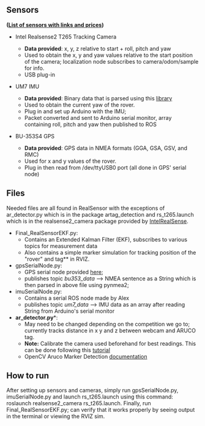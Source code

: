 ## Sensors ## 
**([List of sensors with links and prices](https://docs.google.com/document/d/1mytz9acx1puyt1tQ0szOr_ofm-9RC6v6nYdhvXi_OuU/edit))**
* Intel Realsense2 T265 Tracking Camera
  * __Data provided__: x, y, z relative to start + roll, pitch and yaw
  * Used to obtain the x, y and yaw values relative to the start position of the camera; localization node subscribes to camera/odom/sample for info.
  * USB plug-in
  
* UM7 IMU
  * __Data provided__: Binary data that is parsed using this [library](https://github.com/mikehoyer/UM7-Arduino)
  * Used to obtain the current yaw of the rover.
  * Plug in and set up Arduino with the IMU;
  * Packet converted and sent to Arduino serial monitor, array containing roll, pitch and yaw then published to ROS

* BU-353S4 GPS
  * __Data provided__: GPS data in NMEA formats (GGA, GSA, GSV, and RMC)
  * Used for x and y values of the rover.
  * Plug in then read from /dev/ttyUSB0 port (all done in GPS' serial node)


## Files
Needed files are all found in RealSensor with the exceptions of ar_detector.py which is in the package artag_detection and rs_t265.launch which is in the realsense2_camera package provided by [IntelRealSense](https://github.com/IntelRealSense/realsense-ros).
* Final_RealSensorEKF.py: 
  * Contains an Extended Kalman Filter (EKF), subscribes to various topics for measurement data
  * Also contains a simple marker simulation for tracking position of the "rover" and tag** in RVIZ.
* gpsSerialNode.py: 
  * GPS serial node provided [here](https://www.egr.msu.edu/classes/ece480/capstone/spring15/group14/uploads/4/2/0/3/42036453/wilsonappnote.pdf);
  * publishes topic _bu353_data_ --> NMEA sentence as a String which is then parsed in above file using pynmea2;
* imuSerialNode.py: 
  * Contains a serial ROS node made by Alex
  * publishes topic _um7_data_ --> IMU data as an array after reading String from Arduino's serial monitor
* **ar_detector.py***: 
  * May need to be changed depending on the competition we go to; currently tracks distance in x y and z between webcam and ARUCO tag.
  * **Note:** Calibrate the camera used beforehand for best readings. This can be done following this [tutorial](https://docs.opencv.org/4.5.2/da/d13/tutorial_aruco_calibration.html)
  * OpenCV Aruco Marker Detection [documentation](https://docs.opencv.org/4.5.2/d5/dae/tutorial_aruco_detection.html)

## How to run
After setting up sensors and cameras, simply run gpsSerialNode.py, imuSerialNode.py and launch rs_t265.launch using this command: roslaunch realsense2_camera rs_t265.launch. Finally, run Final_RealSensorEKF.py; can verify that it works properly by seeing output in the terminal or viewing the RVIZ sim.

